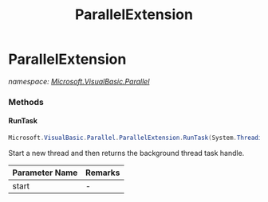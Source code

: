 ﻿---
title: ParallelExtension
---

# ParallelExtension
_namespace: [Microsoft.VisualBasic.Parallel](N-Microsoft.VisualBasic.Parallel.html)_





### Methods

#### RunTask
```csharp
Microsoft.VisualBasic.Parallel.ParallelExtension.RunTask(System.Threading.ThreadStart)
```
Start a new thread and then returns the background thread task handle.

|Parameter Name|Remarks|
|--------------|-------|
|start|-|



